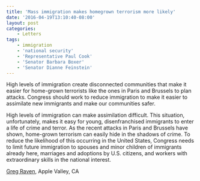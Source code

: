 ```yaml
---
title: 'Mass immigration makes homegrown terrorism more likely'
date: '2016-04-19T13:10:40-08:00'
layout: post
categories:
    - Letters
tags:
    - immigration
    - 'national security'
    - 'Representative Paul Cook'
    - 'Senator Barbara Boxer'
    - 'Senator Dianne Feinstein'
---
```


High levels of immigration create disconnected communities that make it easier for home-grown terrorists like the ones in Paris and Brussels to plan attacks. Congress should work to reduce immigration to make it easier to assimilate new immigrants and make our communities safer.  
  
High levels of immigration can make assimilation difficult. This situation, unfortunately, makes it easy for young, disenfranchised immigrants to enter a life of crime and terror. As the recent attacks in Paris and Brussels have shown, home-grown terrorism can easily hide in the shadows of crime. To reduce the likelihood of this occurring in the United States, Congress needs to limit future immigration to spouses and minor children of immigrants already here, marriages and adoptions by U.S. citizens, and workers with extraordinary skills in the national interest.

[Greg Raven](https://www.gregraven.org), Apple Valley, CA